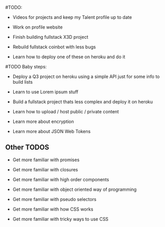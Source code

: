 #TODO:

* Videos for projects and keep my Talent profile up to date

* Work on profile website

* Finish building fullstack X3D project

* Rebuild fullstack coinbot with less bugs

* Learn how to deploy one of these on heroku and do it

#TODO Baby steps:

* Deploy a Q3 project on heroku using a simple API just for some info to build lists

* Learn to use Lorem ipsum stuff

* Build a fullstack project thats less complex and deploy it on heroku

* Learn how to upload / host public / private content

* Learn more about encryption

* Learn more about JSON Web Tokens

## Other TODOS

* Get more familiar with promises

* Get more familiar with closures

* Get more familiar with high order components

* Get more familiar with object oriented way of programming

* Get more familiar with pseudo selectors

* Get more familiar with how CSS works

* Get more familiar with tricky ways to use CSS
